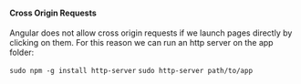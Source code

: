 #### Cross Origin Requests
Angular does not allow cross origin requests if we launch pages directly by clicking on them. For this reason we can run an http server on the app folder:

`sudo npm -g install http-server`
`sudo http-server path/to/app`
